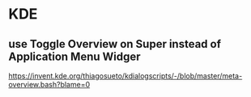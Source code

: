 # KDE

## use Toggle Overview on Super instead of Application Menu Widger

https://invent.kde.org/thiagosueto/kdialogscripts/-/blob/master/meta-overview.bash?blame=0
